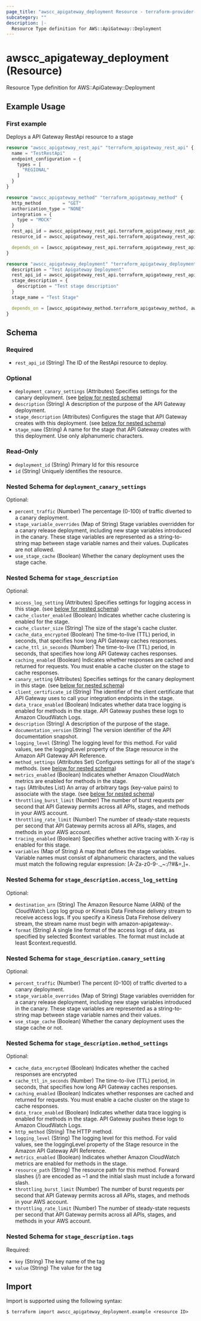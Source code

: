 ```yaml
---
page_title: "awscc_apigateway_deployment Resource - terraform-provider-awscc"
subcategory: ""
description: |-
  Resource Type definition for AWS::ApiGateway::Deployment
---
```


# awscc_apigateway_deployment (Resource)

Resource Type definition for AWS::ApiGateway::Deployment

## Example Usage

### First example
Deploys a API Gateway RestApi resource to a stage
```terraform
resource "awscc_apigateway_rest_api" "terraform_apigateway_rest_api" {
  name = "TestRestApi"
  endpoint_configuration = {
    types = [
      "REGIONAL"
    ]
  }
}

resource "awscc_apigateway_method" "terraform_apigateway_method" {
  http_method        = "GET"
  authorization_type = "NONE"
  integration = {
    type = "MOCK"
  }
  rest_api_id = awscc_apigateway_rest_api.terraform_apigateway_rest_api.id
  resource_id = awscc_apigateway_rest_api.terraform_apigateway_rest_api.root_resource_id

  depends_on = [awscc_apigateway_rest_api.terraform_apigateway_rest_api]
}

resource "awscc_apigateway_deployment" "terraform_apigateway_deployment" {
  description = "Test Apigateway Deployment"
  rest_api_id = awscc_apigateway_rest_api.terraform_apigateway_rest_api.id
  stage_description = {
    description = "Test stage description"
  }
  stage_name = "Test Stage"

  depends_on = [awscc_apigateway_method.terraform_apigateway_method, awscc_apigateway_rest_api.terraform_apigateway_rest_api]
}
```


<!-- schema generated by tfplugindocs -->
## Schema

### Required

- `rest_api_id` (String) The ID of the RestApi resource to deploy.

### Optional

- `deployment_canary_settings` (Attributes) Specifies settings for the canary deployment. (see [below for nested schema](#nestedatt--deployment_canary_settings))
- `description` (String) A description of the purpose of the API Gateway deployment.
- `stage_description` (Attributes) Configures the stage that API Gateway creates with this deployment. (see [below for nested schema](#nestedatt--stage_description))
- `stage_name` (String) A name for the stage that API Gateway creates with this deployment. Use only alphanumeric characters.

### Read-Only

- `deployment_id` (String) Primary Id for this resource
- `id` (String) Uniquely identifies the resource.

<a id="nestedatt--deployment_canary_settings"></a>
### Nested Schema for `deployment_canary_settings`

Optional:

- `percent_traffic` (Number) The percentage (0-100) of traffic diverted to a canary deployment.
- `stage_variable_overrides` (Map of String) Stage variables overridden for a canary release deployment, including new stage variables introduced in the canary. These stage variables are represented as a string-to-string map between stage variable names and their values. Duplicates are not allowed.
- `use_stage_cache` (Boolean) Whether the canary deployment uses the stage cache.


<a id="nestedatt--stage_description"></a>
### Nested Schema for `stage_description`

Optional:

- `access_log_setting` (Attributes) Specifies settings for logging access in this stage. (see [below for nested schema](#nestedatt--stage_description--access_log_setting))
- `cache_cluster_enabled` (Boolean) Indicates whether cache clustering is enabled for the stage.
- `cache_cluster_size` (String) The size of the stage's cache cluster.
- `cache_data_encrypted` (Boolean) The time-to-live (TTL) period, in seconds, that specifies how long API Gateway caches responses.
- `cache_ttl_in_seconds` (Number) The time-to-live (TTL) period, in seconds, that specifies how long API Gateway caches responses.
- `caching_enabled` (Boolean) Indicates whether responses are cached and returned for requests. You must enable a cache cluster on the stage to cache responses.
- `canary_setting` (Attributes) Specifies settings for the canary deployment in this stage. (see [below for nested schema](#nestedatt--stage_description--canary_setting))
- `client_certificate_id` (String) The identifier of the client certificate that API Gateway uses to call your integration endpoints in the stage.
- `data_trace_enabled` (Boolean) Indicates whether data trace logging is enabled for methods in the stage. API Gateway pushes these logs to Amazon CloudWatch Logs.
- `description` (String) A description of the purpose of the stage.
- `documentation_version` (String) The version identifier of the API documentation snapshot.
- `logging_level` (String) The logging level for this method. For valid values, see the loggingLevel property of the Stage resource in the Amazon API Gateway API Reference.
- `method_settings` (Attributes Set) Configures settings for all of the stage's methods. (see [below for nested schema](#nestedatt--stage_description--method_settings))
- `metrics_enabled` (Boolean) Indicates whether Amazon CloudWatch metrics are enabled for methods in the stage.
- `tags` (Attributes List) An array of arbitrary tags (key-value pairs) to associate with the stage. (see [below for nested schema](#nestedatt--stage_description--tags))
- `throttling_burst_limit` (Number) The number of burst requests per second that API Gateway permits across all APIs, stages, and methods in your AWS account.
- `throttling_rate_limit` (Number) The number of steady-state requests per second that API Gateway permits across all APIs, stages, and methods in your AWS account.
- `tracing_enabled` (Boolean) Specifies whether active tracing with X-ray is enabled for this stage.
- `variables` (Map of String) A map that defines the stage variables. Variable names must consist of alphanumeric characters, and the values must match the following regular expression: [A-Za-z0-9-._~:/?#&=,]+.

<a id="nestedatt--stage_description--access_log_setting"></a>
### Nested Schema for `stage_description.access_log_setting`

Optional:

- `destination_arn` (String) The Amazon Resource Name (ARN) of the CloudWatch Logs log group or Kinesis Data Firehose delivery stream to receive access logs. If you specify a Kinesis Data Firehose delivery stream, the stream name must begin with amazon-apigateway-.
- `format` (String) A single line format of the access logs of data, as specified by selected $context variables. The format must include at least $context.requestId.


<a id="nestedatt--stage_description--canary_setting"></a>
### Nested Schema for `stage_description.canary_setting`

Optional:

- `percent_traffic` (Number) The percent (0-100) of traffic diverted to a canary deployment.
- `stage_variable_overrides` (Map of String) Stage variables overridden for a canary release deployment, including new stage variables introduced in the canary. These stage variables are represented as a string-to-string map between stage variable names and their values.
- `use_stage_cache` (Boolean) Whether the canary deployment uses the stage cache or not.


<a id="nestedatt--stage_description--method_settings"></a>
### Nested Schema for `stage_description.method_settings`

Optional:

- `cache_data_encrypted` (Boolean) Indicates whether the cached responses are encrypted
- `cache_ttl_in_seconds` (Number) The time-to-live (TTL) period, in seconds, that specifies how long API Gateway caches responses.
- `caching_enabled` (Boolean) Indicates whether responses are cached and returned for requests. You must enable a cache cluster on the stage to cache responses.
- `data_trace_enabled` (Boolean) Indicates whether data trace logging is enabled for methods in the stage. API Gateway pushes these logs to Amazon CloudWatch Logs.
- `http_method` (String) The HTTP method.
- `logging_level` (String) The logging level for this method. For valid values, see the loggingLevel property of the Stage resource in the Amazon API Gateway API Reference.
- `metrics_enabled` (Boolean) Indicates whether Amazon CloudWatch metrics are enabled for methods in the stage.
- `resource_path` (String) The resource path for this method. Forward slashes (/) are encoded as ~1 and the initial slash must include a forward slash.
- `throttling_burst_limit` (Number) The number of burst requests per second that API Gateway permits across all APIs, stages, and methods in your AWS account.
- `throttling_rate_limit` (Number) The number of steady-state requests per second that API Gateway permits across all APIs, stages, and methods in your AWS account.


<a id="nestedatt--stage_description--tags"></a>
### Nested Schema for `stage_description.tags`

Required:

- `key` (String) The key name of the tag
- `value` (String) The value for the tag

## Import

Import is supported using the following syntax:

```shell
$ terraform import awscc_apigateway_deployment.example <resource ID>
```